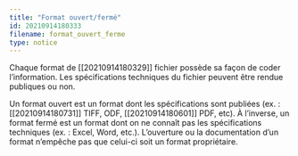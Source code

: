 ```yaml
---
title: "Format ouvert/fermé"
id: 20210914180333
filename: format_ouvert_ferme
type: notice
---
```


Chaque format de [[20210914180329]] fichier possède sa façon de coder l’information. Les spécifications techniques du fichier peuvent être rendue publiques ou non.

Un format ouvert est un format dont les spécifications sont publiées (ex. : [[20210914180731]] TIFF, ODF, [[20210914180601]] PDF, etc). À l’inverse, un format fermé est un format dont on ne connaît pas les spécifications techniques (ex. : Excel, Word, etc.). L’ouverture ou la documentation d’un format n’empêche pas que celui-ci soit un format propriétaire.

